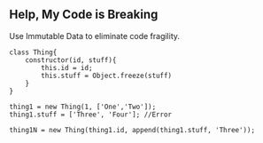 ## Help, My Code is Breaking
Use Immutable Data to eliminate code fragility.
```
class Thing{
    constructor(id, stuff){
        this.id = id;
        this.stuff = Object.freeze(stuff)
    }
}
```
```
thing1 = new Thing(1, ['One','Two']);
thing1.stuff = ['Three', 'Four']; //Error
```
```
thing1N = new Thing(thing1.id, append(thing1.stuff, 'Three'));
```
